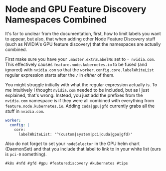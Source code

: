 # Node and GPU Feature Discovery Namespaces Combined

It's far to unclear from the documentation, first, how to limit labels
you want to appear, but also, that when adding other Node Feature
Discovery stuff (such as NVIDIA's GPU feature discovery) that the
namespaces are actually combined.

First make sure you have your `.master.extraLabelNs` set to `-
nvidia.com`. This effectively causes `feature.node.kubernetes.io` to be
fused (and ignored) with `nvidia.com` so that the
`worker.config.core.labelWhiteList` regular expression starts after the
`/` in *either* of them.

You might struggle initially with what the regular expression actually
is. To me intuitively I thought `nvidia.com` needed to be included, but
as I just explained, that's wrong. Instead, you just add the prefixes
from the `nvidia.com` namespace is if they were all combined with
everything from `feature.node.kubernetes.io`. Adding `cuda|gpu|gfd`
currently grabs all the stuff in `nvidia.com`.

```yaml
worker:
  config: |
    core:
      labelWhiteList: '^(custom|system|pci|cuda|gpu|gfd)'
```

Also do not forget to set your `nodeSelector` in the GPU helm chart
(DaemonSet) and that you include that label to link to in your white
list (ours is `pci-0` something).

    #k8s #nfd #gfd #gpu #featurediscovery #kubernetes #tips
